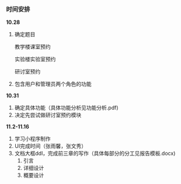 ### 时间安排

**10.28**

1. 确定题目

   教学楼课室预约

   实验楼实验室预约

   研讨室预约

2. 包含用户和管理员两个角色的功能



**10.31**

1. 确定具体功能（具体功能分析见功能分析.pdf)
2. 决定先尝试做研讨室预约模块



**11.2-11.16**

1. 学习小程序制作
2. UI完成时间（张雨馨，张文秀）
3. 文档大框ddl，完成前三章的写作（具体每部分的分工见报告模板.docx)
   1. 引言
   2. 详细设计
   3. 概要设计
